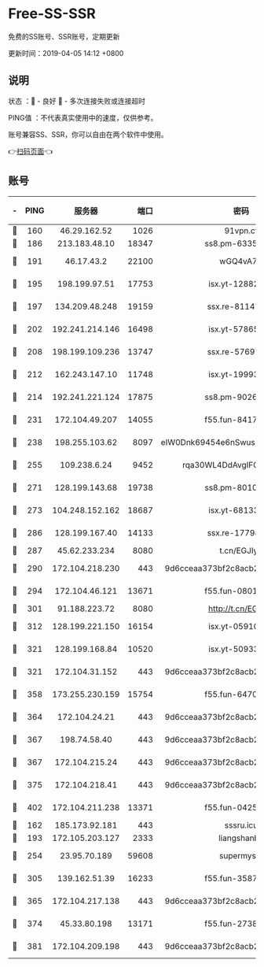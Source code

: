 # Free-SS-SSR

免费的SS账号、SSR账号，定期更新

更新时间：2019-04-05 14:12 +0800

## 说明

状态     ：🙂 - 良好 🙁 - 多次连接失败或连接超时

PING值   ：不代表真实使用中的速度，仅供参考。

账号兼容SS、SSR，你可以自由在两个软件中使用。

👉[扫码页面](https://liesauer.github.io/Free-SS-SSR/)👈

## 账号

|-|PING|服务器|端口|密码|加密方式|区域|
|:----:|:----:|:-----:|-----:|:----:|:----:|:----:|
|🙂|160|46.29.162.52|1026|91vpn.cf|rc4-md5|RU|
|🙂|186|213.183.48.10|18347|ss8.pm-63355792|rc4-md5|RU|
|🙂|191|46.17.43.2|22100|wGQ4vA7D|aes-256-gcm|RU|
|🙂|195|198.199.97.51|17753|isx.yt-12882170|aes-256-cfb|US|
|🙂|197|134.209.48.248|19159|ssx.re-81147970|aes-256-cfb|US|
|🙂|202|192.241.214.146|16498|isx.yt-57865147|aes-256-cfb|US|
|🙂|208|198.199.109.236|13747|ssx.re-57697610|aes-256-cfb|US|
|🙂|212|162.243.147.10|11748|isx.yt-19993680|aes-256-cfb|US|
|🙂|214|192.241.221.124|17875|ss8.pm-90261799|aes-256-cfb|US|
|🙂|231|172.104.49.207|14055|f55.fun-84172526|aes-256-cfb|SG|
|🙂|238|198.255.103.62|8097|eIW0Dnk69454e6nSwuspv9DmS201tQ0D|aes-256-cfb|US|
|🙂|255|109.238.6.24|9452|rqa30WL4DdAvgIFG6Fs3znzTa|aes-256-cfb|FR|
|🙂|271|128.199.143.68|19738|ss8.pm-80109890|aes-256-cfb|SG|
|🙂|273|104.248.152.162|18687|isx.yt-68133684|aes-256-cfb|SG|
|🙂|286|128.199.167.40|14133|ssx.re-17798800|aes-256-cfb|SG|
|🙂|287|45.62.233.234|8080|t.cn/EGJIyrl|rc4-md5|CA|
|🙂|290|172.104.218.230|443|9d6cceaa373bf2c8acb22e60b6a58be6|aes-256-cfb|US|
|🙂|294|172.104.46.121|13671|f55.fun-08015560|aes-256-cfb|SG|
|🙂|301|91.188.223.72|8080|http://t.cn/EGJIyrl|rc4-md5|RU|
|🙂|312|128.199.221.150|16154|isx.yt-05910694|aes-256-cfb|SG|
|🙂|321|128.199.168.84|10520|isx.yt-50933208|aes-256-cfb|SG|
|🙂|321|172.104.31.152|443|9d6cceaa373bf2c8acb22e60b6a58be6|aes-256-cfb|US|
|🙂|358|173.255.230.159|15754|f55.fun-64706924|aes-256-cfb|US|
|🙂|364|172.104.24.21|443|9d6cceaa373bf2c8acb22e60b6a58be6|aes-256-cfb|US|
|🙂|367|198.74.58.40|443|9d6cceaa373bf2c8acb22e60b6a58be6|aes-256-cfb|US|
|🙂|367|172.104.215.24|443|9d6cceaa373bf2c8acb22e60b6a58be6|aes-256-cfb|US|
|🙂|375|172.104.218.41|443|9d6cceaa373bf2c8acb22e60b6a58be6|aes-256-cfb|US|
|🙂|402|172.104.211.238|13371|f55.fun-04250289|aes-256-cfb|US|
|🙂|162|185.173.92.181|443|sssru.icu|rc4-md5|RU|
|🙂|193|172.105.203.127|2333|liangshanbo|chacha20|JP|
|🙂|254|23.95.70.189|59608|supermyssr|chacha20-ietf|US|
|🙂|305|139.162.51.39|16233|f55.fun-35878736|aes-256-cfb|SG|
|🙂|365|172.104.217.138|443|9d6cceaa373bf2c8acb22e60b6a58be6|aes-256-cfb|US|
|🙂|374|45.33.80.198|13171|f55.fun-27386798|aes-256-cfb|US|
|🙂|381|172.104.209.198|443|9d6cceaa373bf2c8acb22e60b6a58be6|aes-256-cfb|US|
